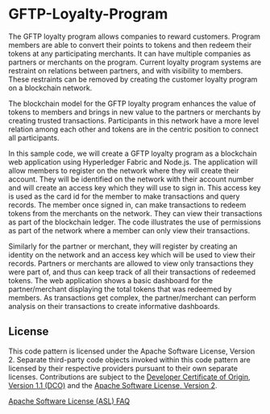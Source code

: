 # GFTP-Loyalty-Program
The GFTP loyalty program allows companies to reward customers. Program members are able to convert their points to tokens and then redeem their tokens at any participating merchants. It can have multiple companies as partners or merchants on the program. Current loyalty program systems are restraint on relations between partners, and with visibility to members. These restraints can be removed by creating the customer loyalty program on a blockchain network.

The blockchain model for the GFTP loyalty program enhances the value of tokens to members and brings in new value to the partners or merchants by creating trusted transactions. Participants in this network have a more level relation among each other and tokens are in the centric position to connect all participants.

In this sample code, we will create a GFTP loyalty program as a blockchain web application using Hyperledger Fabric and Node.js. The application will allow members to register on the network where they will create their account. They will be identified on the network with their account number and will create an access key which they will use to sign in. This access key is used as the card id for the member to make transactions and query records. The member once signed in, can make transactions to redeem tokens from the merchants on the network. They can view their transactions as part of the blockchain ledger. The code illustrates the use of permissions as part of the network where a member can only view their transactions.

Similarly for the partner or merchant, they will register by creating an identity on the network and an access key which will be used to view their records. Partners or merchants are allowed to view only transactions they were part of, and thus can keep track of all their transactions of redeemed tokens. The web application shows a basic dashboard for the partner/merchant displaying the total tokens that was redeemed by members. As transactions get complex, the partner/merchant can perform analysis on their transactions to create informative dashboards.


## License
This code pattern is licensed under the Apache Software License, Version 2. Separate third-party code objects invoked within this code pattern are licensed by their respective providers pursuant to their own separate licenses. Contributions are subject to the [Developer Certificate of Origin, Version 1.1 (DCO)](https://developercertificate.org/) and the [Apache Software License, Version 2](https://www.apache.org/licenses/LICENSE-2.0.txt).

[Apache Software License (ASL) FAQ](https://www.apache.org/foundation/license-faq.html#WhatDoesItMEAN)
